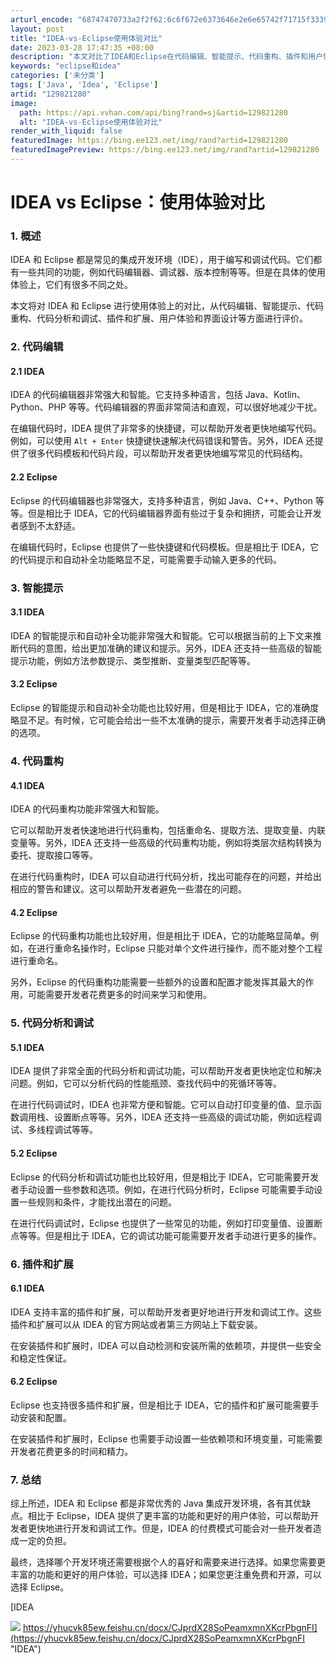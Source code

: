 ```yaml
---
arturl_encode: "68747470733a2f2f62:6c6f672e6373646e2e6e65742f71715f33393138343338382f:61727469636c652f64657461696c732f313239383231323830"
layout: post
title: "IDEA-vs-Eclipse使用体验对比"
date: 2023-03-28 17:47:35 +08:00
description: "本文对比了IDEA和Eclipse在代码编辑、智能提示、代码重构、插件和用户体验等方面的差异。IDE"
keywords: "eclipse和idea"
categories: ['未分类']
tags: ['Java', 'Idea', 'Eclipse']
artid: "129821280"
image:
  path: https://api.vvhan.com/api/bing?rand=sj&artid=129821280
  alt: "IDEA-vs-Eclipse使用体验对比"
render_with_liquid: false
featuredImage: https://bing.ee123.net/img/rand?artid=129821280
featuredImagePreview: https://bing.ee123.net/img/rand?artid=129821280
---
```


# IDEA vs Eclipse：使用体验对比

### 1. 概述

IDEA 和 Eclipse 都是常见的集成开发环境（IDE），用于编写和调试代码。它们都有一些共同的功能，例如代码编辑器、调试器、版本控制等等。但是在具体的使用体验上，它们有很多不同之处。

本文将对 IDEA 和 Eclipse 进行使用体验上的对比，从代码编辑、智能提示、代码重构、代码分析和调试、插件和扩展、用户体验和界面设计等方面进行评价。

### 2. 代码编辑

#### 2.1 IDEA

IDEA 的代码编辑器非常强大和智能。它支持多种语言，包括 Java、Kotlin、Python、PHP 等等。代码编辑器的界面非常简洁和直观，可以很好地减少干扰。

在编辑代码时，IDEA 提供了非常多的快捷键，可以帮助开发者更快地编写代码。例如，可以使用
`Alt + Enter`
快捷键快速解决代码错误和警告。另外，IDEA 还提供了很多代码模板和代码片段，可以帮助开发者更快地编写常见的代码结构。

#### 2.2 Eclipse

Eclipse 的代码编辑器也非常强大，支持多种语言，例如 Java、C++、Python 等等。但是相比于 IDEA，它的代码编辑器界面有些过于复杂和拥挤，可能会让开发者感到不太舒适。

在编辑代码时，Eclipse 也提供了一些快捷键和代码模板。但是相比于 IDEA，它的代码提示和自动补全功能略显不足，可能需要手动输入更多的代码。

### 3. 智能提示

#### 3.1 IDEA

IDEA 的智能提示和自动补全功能非常强大和智能。它可以根据当前的上下文来推断代码的意图，给出更加准确的建议和提示。另外，IDEA 还支持一些高级的智能提示功能，例如方法参数提示、类型推断、变量类型匹配等等。

#### 3.2 Eclipse

Eclipse 的智能提示和自动补全功能也比较好用，但是相比于 IDEA，它的准确度略显不足。有时候，它可能会给出一些不太准确的提示，需要开发者手动选择正确的选项。

### 4. 代码重构

#### 4.1 IDEA

IDEA 的代码重构功能非常强大和智能。

它可以帮助开发者快速地进行代码重构，包括重命名、提取方法、提取变量、内联变量等。另外，IDEA 还支持一些高级的代码重构功能，例如将类层次结构转换为委托、提取接口等等。

在进行代码重构时，IDEA 可以自动进行代码分析，找出可能存在的问题，并给出相应的警告和建议。这可以帮助开发者避免一些潜在的问题。

#### 4.2 Eclipse

Eclipse 的代码重构功能也比较好用，但是相比于 IDEA，它的功能略显简单。例如，在进行重命名操作时，Eclipse 只能对单个文件进行操作，而不能对整个工程进行重命名。

另外，Eclipse 的代码重构功能需要一些额外的设置和配置才能发挥其最大的作用，可能需要开发者花费更多的时间来学习和使用。

### 5. 代码分析和调试

#### 5.1 IDEA

IDEA 提供了非常全面的代码分析和调试功能，可以帮助开发者更快地定位和解决问题。例如，它可以分析代码的性能瓶颈、查找代码中的死循环等等。

在进行代码调试时，IDEA 也非常方便和智能。它可以自动打印变量的值、显示函数调用栈、设置断点等等。另外，IDEA 还支持一些高级的调试功能，例如远程调试、多线程调试等等。

#### 5.2 Eclipse

Eclipse 的代码分析和调试功能也比较好用，但是相比于 IDEA，它可能需要开发者手动设置一些参数和选项。例如，在进行代码分析时，Eclipse 可能需要手动设置一些规则和条件，才能找出潜在的问题。

在进行代码调试时，Eclipse 也提供了一些常见的功能，例如打印变量值、设置断点等等。但是相比于 IDEA，它的调试功能可能需要开发者手动进行更多的操作。

### 6. 插件和扩展

#### 6.1 IDEA

IDEA 支持丰富的插件和扩展，可以帮助开发者更好地进行开发和调试工作。这些插件和扩展可以从 IDEA 的官方网站或者第三方网站上下载安装。

在安装插件和扩展时，IDEA 可以自动检测和安装所需的依赖项，并提供一些安全和稳定性保证。

#### 6.2 Eclipse

Eclipse 也支持很多插件和扩展，但是相比于 IDEA，它的插件和扩展可能需要手动安装和配置。

在安装插件和扩展时，Eclipse 也需要手动设置一些依赖项和环境变量，可能需要开发者花费更多的时间和精力。

### 7. 总结

综上所述，IDEA 和 Eclipse 都是非常优秀的 Java 集成开发环境，各有其优缺点。相比于 Eclipse，IDEA 提供了更丰富的功能和更好的用户体验，可以帮助开发者更快地进行开发和调试工作。但是，IDEA 的付费模式可能会对一些开发者造成一定的负担。

最终，选择哪个开发环境还需要根据个人的喜好和需要来进行选择。如果您需要更丰富的功能和更好的用户体验，可以选择 IDEA；如果您更注重免费和开源，可以选择 Eclipse。

[IDEA

![](https://i-blog.csdnimg.cn/blog_migrate/dae51f0b6b58667fea1775fa072b8fd7.png)
https://yhucvk85ew.feishu.cn/docx/CJprdX28SoPeamxmnXKcrPbgnFI](https://yhucvk85ew.feishu.cn/docx/CJprdX28SoPeamxmnXKcrPbgnFI "IDEA")